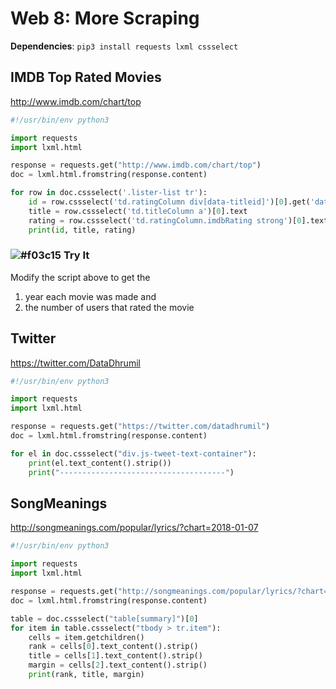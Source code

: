 # Web 8: More Scraping

**Dependencies**: `pip3 install requests lxml cssselect`

## IMDB Top Rated Movies

http://www.imdb.com/chart/top

```python
#!/usr/bin/env python3

import requests
import lxml.html

response = requests.get("http://www.imdb.com/chart/top")
doc = lxml.html.fromstring(response.content)

for row in doc.cssselect('.lister-list tr'):
    id = row.cssselect('td.ratingColumn div[data-titleid]')[0].get('data-titleid')
    title = row.cssselect('td.titleColumn a')[0].text
    rating = row.cssselect('td.ratingColumn.imdbRating strong')[0].text
    print(id, title, rating)
```

### ![#f03c15](https://placehold.it/15/f03c15/000000?text=+) Try It

Modify the script above to get the

1) year each movie was made and
2) the number of users that rated the movie

## Twitter

https://twitter.com/DataDhrumil

```python
#!/usr/bin/env python3

import requests
import lxml.html

response = requests.get("https://twitter.com/datadhrumil")
doc = lxml.html.fromstring(response.content)

for el in doc.cssselect("div.js-tweet-text-container"):
    print(el.text_content().strip())
    print("-------------------------------------")
```

## SongMeanings

http://songmeanings.com/popular/lyrics/?chart=2018-01-07

```python
#!/usr/bin/env python3

import requests
import lxml.html

response = requests.get("http://songmeanings.com/popular/lyrics/?chart=2018-01-07")
doc = lxml.html.fromstring(response.content)

table = doc.cssselect("table[summary]")[0]
for item in table.cssselect("tbody > tr.item"):
    cells = item.getchildren()
    rank = cells[0].text_content().strip()
    title = cells[1].text_content().strip()
    margin = cells[2].text_content().strip()
    print(rank, title, margin)
```
